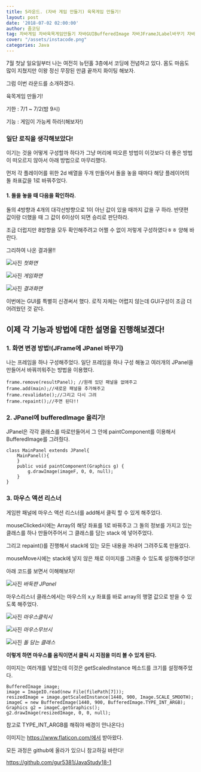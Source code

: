 ```yaml
---
title: 5라운드. (자바 게임 만들기) 육목게임 만들기!
layout: post
date: '2018-07-02 02:00:00'
author: 줌코딩
tag: 자바게임 자바육목게임만들기 자바GUIBufferedImage 자바JFrameJLabel바꾸기 자바게임만들기
cover: "/assets/instacode.png"
categories: Java
---
```


7월 첫날 일요일부터 나는 여전히 뉴턴홀 3층에서 코딩에 전념하고 있다. 몸도 마음도 많이 지쳤지만 이왕 정신 무장된 만큼 끝까지 화이팅 해보자.

그럼 이번 라운드를 소개하겠다.

육목게임 만들기!

기한 : 7/1 ~ 7/2(밤 9시)

기능 : 게임이 가능케 하라!(해보자!)

### 일단 로직을 생각해보았다!

이기는 것을 어떻게 구성할까 하다가 그냥 머리에 떠오른 방법이 이것보다 더 좋은 방법이 떠오르지 않아서 아래 방법으로 마무리했다.

먼저 각 플레이어를 위한 2d 배열을 두개 만들어서 돌을 놓을 때마다 해당 플레이어의 돌 좌표값을 1로 바꿔주었다.

#### 1. 돌을 놓을 때 다음을 확인하라. 

돌의 4방향과 4개의 대각선방향으로 1이 아닌 값이 있을 때까지 값을 구    하라.
반댓편 값이랑 더했을 때 그 값이 6이상이 되면 승리로 판단하라.


조금 더럽지만 8방향을 모두 확인해주려고 어쩔 수 없이 저렇게 구성하였다ㅎㅎ 양해 바란다.

그리하여 나온 결과물!!

![사진](https://raw.githubusercontent.com/zoomKoding/zoomKoding.github.io/master/assets/_posts/Java-Project/Round5/1.png)
*첫화면*

![사진](https://raw.githubusercontent.com/zoomKoding/zoomKoding.github.io/master/assets/_posts/Java-Project/Round5/2.png)
*게임화면*

![사진](https://raw.githubusercontent.com/zoomKoding/zoomKoding.github.io/master/assets/_posts/Java-Project/Round5/3.png)
*결과화면*

이번에는 GUI를 특별히 신경써서 했다. 로직 자체는 어렵지 않는데 GUI구성이 조금 더 어려웠던 것 같다.

## 이제 각 기능과 방법에 대한 설명을 진행해보겠다!

### **1. 화면 변경 방법!(JFrame에 JPanel 바꾸기)**

나는 프레임을 하나 구성해주었다. 일단 프레임을 하나 구성 해놓고 여러개의 JPanel을 만들어서 바꿔끼워주는 방법을 이용했다.

    frame.remove(resultPanel); //원래 있던 패널을 없애주고
    frame.add(main);//새로운 패널을 추가해주고
    frame.revalidate();//그리고 다시 그려
    frame.repaint();//주면 된다!!

### **2. JPanel에 bufferedImage 올리기!** 

JPanel은 각각 클래스를 따로만들어서 그 안에 paintComponent를 이용해서 BufferedImage를 그려줬다.

    class MainPanel extends JPanel{
        MainPanel(){
        }
        public void paintComponent(Graphics g) {
            g.drawImage(imageF, 0, 0, null);
        }
    }

### 3. 마우스 액션 리스너 

게임판 패널에 마우스 액션 리스너를 add해서 클릭 할 수 있게 해주었다.

mouseClicked시에는 Array의 해당 좌표를 1로 바꿔주고 그 돌의 정보를 가지고 있는 클래스를 하나 만들어주어서 그 클래스를 담는 stack 에 넣어주었다.

그리고 repaint()를 진행해서 stack에 있는 모든 내용을 꺼내어 그려주도록 만들었다. 

mouseMove시에는 stack에 넣지 않은 채로 이미지를 그려줄 수 있도록 설정해주었다!

아래 코드를 보면서 이해해보자!

![사진](https://raw.githubusercontent.com/zoomKoding/zoomKoding.github.io/master/assets/_posts/Java-Project/Round5/4.png)
*바둑판 JPanel*

마우스리스너 클래스에서는 마우스의 x,y 좌표를 바로 array의 행열 값으로 받을 수 있도록 해주었다. 

![사진](https://raw.githubusercontent.com/zoomKoding/zoomKoding.github.io/master/assets/_posts/Java-Project/Round5/5.png)
*마우스클릭시*

![사진](https://raw.githubusercontent.com/zoomKoding/zoomKoding.github.io/master/assets/_posts/Java-Project/Round5/6.png)
*마우스무브시*

![사진](https://raw.githubusercontent.com/zoomKoding/zoomKoding.github.io/master/assets/_posts/Java-Project/Round5/7.png)
*돌 담는 클래스*

**이렇게 하면 마우스를 움직이면서 클릭 시 지점을 미리 볼 수 있게 된다.**

이미지는 여러개를 넣었는데 이것은 getScaledInstance 메소드를 크기를 설정해주었다.

    BufferedImage image;
    image = ImageIO.read(new File(filePath[7]));
    resizedImage = image.getScaledInstance(1440, 900, Image.SCALE_SMOOTH);
    imageC = new BufferedImage(1440, 900, BufferedImage.TYPE_INT_ARGB);
    Graphics g2 = imageC.getGraphics();
    g2.drawImage(resizedImage, 0, 0, null);

참고로 TYPE_INT_ARGB를 해줘야 배경이 안나온다:)

이미지는 https://www.flaticon.com/에서 받아왔다.

모든 과정은 github에 올라가 있으니 참고하길 바란다!

<https://github.com/gur5381/JavaStudy18-1>
